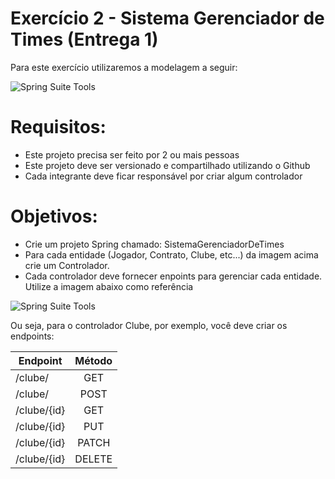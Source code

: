 # Exercício 2 - Sistema Gerenciador de Times (Entrega 1)

Para este exercício utilizaremos a modelagem a seguir:

![ Spring Suite Tools](https://i.ibb.co/hXHtQ6z/image.png "Spring Suite Tools")

# Requisitos:
- Este projeto precisa ser feito por 2 ou mais pessoas
- Este projeto deve ser versionado e compartilhado utilizando o Github
- Cada integrante deve ficar responsável por criar algum controlador

# Objetivos:

- Crie um projeto Spring chamado: SistemaGerenciadorDeTimes
- Para cada entidade (Jogador, Contrato, Clube, etc...) da imagem acima crie um Controlador.
- Cada controlador deve fornecer enpoints para gerenciar cada entidade. Utilize a imagem abaixo como referência

![ Spring Suite Tools](https://i.ibb.co/wJ3XM5J/image.png "Spring Suite Tools")

Ou seja, para o controlador Clube, por exemplo, você deve criar os endpoints:


| Endpoint        | Método           
| ------------- |:-------------:| 
| /clube/       | GET           | 
| /clube/       | POST          |
| /clube/{id}   | GET           |
| /clube/{id}   | PUT           |
| /clube/{id}   | PATCH         |
| /clube/{id}   | DELETE        |
